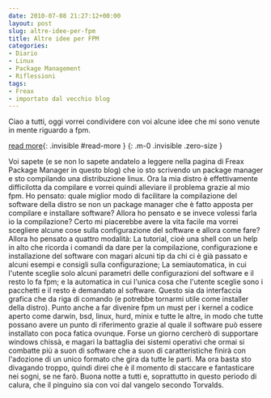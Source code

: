 ```yaml
---
date: 2010-07-08 21:27:12+00:00
layout: post
slug: altre-idee-per-fpm
title: Altre idee per FPM
categories:
- Diario
- Linux
- Package Management
- Riflessioni
tags:
- Freax
- importato dal vecchio blog
---
```


Ciao a tutti, oggi vorrei condividere con voi alcune idee che mi sono venute in mente riguardo a fpm.

<!--more-->
[read more](){: .invisible #read-more }
{: .m-0 .invisible .zero-size }

Voi sapete (e se non lo sapete andatelo a leggere nella pagina di Freax Package Manager in questo blog) che io sto scrivendo un package manager e sto compilando una distribuzione linux. Ora la mia distro è effettivamente difficilotta da compilare e vorrei quindi alleviare il problema grazie al mio fpm. Ho pensato: quale miglior modo di facilitare la compilazione del software della distro se non un package manager che è fatto apposta per compilare e installare software? Allora ho pensato e se invece volessi farla io la compilazione? Certo mi piacerebbe avere la vita facile ma vorrei scegliere alcune cose sulla configurazione del software e allora come fare?
Allora ho pensato a quattro modalità: La tutorial, cioè una shell con un help in alto che ricorda i comandi da dare per la compilazione, configurazione e installazione del software con magari alcuni tip da chi ci è già passato e alcuni esempi e consigli sulla configurazione; La semiautomatica, in cui l'utente sceglie solo alcuni parametri delle configurazioni del software e il resto lo fa fpm; e la automatica in cui l'unica cosa che l'utente sceglie sono i pacchetti e il resto è demandato al software. Questo sia da interfaccia grafica che da riga di comando (e potrebbe tornarmi utile come installer della distro). Punto anche a far divenire fpm un must per i kernel a codice aperto come darwin, bsd, linux, hurd, minix e tutte le altre, in modo che tutte possano avere un punto di riferimento grazie al quale il software può essere installato con poca fatica ovunque. Forse un giorno cercherò di supportare windows chissà, e magari la battaglia dei sistemi operativi che ormai si combatte più a suon di software che a suon di caratteristiche finirà con l'adozione di un unico formato che gira da tutte le parti. Ma ora basta sto divagando troppo, quindi direi che è il momento di staccare e fantasticare nei sogni, se ne farò. Buona notte a tutti e, soprattutto in questo periodo di calura, che il pinguino sia con voi dal vangelo secondo Torvalds.

